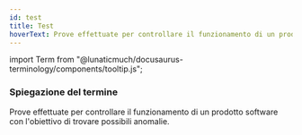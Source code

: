 ```yaml
---
id: test
title: Test
hoverText: Prove effettuate per controllare il funzionamento di un prodotto software con l'obiettivo di trovare possibili anomalie. 
---
```


<!-- ::: {.no-export} -->

import Term from "@lunaticmuch/docusaurus-terminology/components/tooltip.js";

<!-- ::: -->

### Spiegazione del termine

Prove effettuate per controllare il funzionamento di un <Term popup="Insieme di artefatti raccolti ed esposti in modo organizzato che permettono l'utilizzo di un programma da parte di un utente." reference="/docs/RTB/Termini/Prodotto">prodotto</Term> software con l'obiettivo di trovare possibili anomalie. 